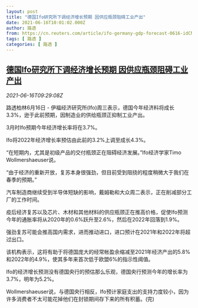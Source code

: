 ```yaml
---
layout: post
title: "德国Ifo研究所下调经济增长预期 因供应瓶颈阻碍工业产出"
date: 2021-06-16T10:01:02.000Z
author: 路透
from: https://cn.reuters.com/article/ifo-germany-gdp-forecast-0616-idCNKCS2DS0V6
tags: [ 路透 ]
categories: [ 路透 ]
---
```

<!--1623837662000-->
[德国Ifo研究所下调经济增长预期 因供应瓶颈阻碍工业产出](https://cn.reuters.com/article/ifo-germany-gdp-forecast-0616-idCNKCS2DS0V6)
------

<div>
<div><i>2021-06-16T09:29:08Z</i></div><p>路透柏林6月16日 - 伊福经济研究所(Ifo)周三表示，德国今年经济料将成长3.3%，逊于此前预期，因制造业的供给瓶颈正抑制工业产出。</p><p>3月时Ifo预期今年经济增长率将在3.7%。</p><p>Ifo将2022年经济增长率预估由此前的3.2%上调至成长4.3%。</p><p>“在短期内，尤其是初级产品的交付瓶颈正在阻碍经济发展。”Ifo经济学家Timo Wollmershaeuser说。</p><p>“由于经济的重新开放，复苏本身很强劲，但目前受到阻挠的程度稍微大于我们在春季的预期。”</p><p>汽车制造商继续受到半导体短缺的影响，戴姆勒和大众周二表示，正在削减部分工厂的工作时间。</p><p>疫后经济复苏以及芯片、木材和其他材料的供应瓶颈正在推高价格，促使Ifo预测今年的通胀率将从2020年的0.6%跃升至2.6%，然后在2022年回落到1.9%。</p><p>强劲复苏可能会推高国内需求，进而推动进口，进口预计在2021年和2022年将超过出口。</p><p>该机构表示，这将有助于将德国庞大的经常帐盈余缩减至2021年经济产出的5.8%和2022年的4.9%，使其多年来首次低于欧盟6%的指示性阈值。</p><p>Ifo的经济增长预测没有德国央行的预估那么乐观，德国央行预测今年的增长率为3.7%，明年为5.2%。</p><p>Wollmershaeuser说，与德国央行相反，Ifo预计家庭支出的支持力度较小，因为许多消费者不太可能花掉他们在封锁期间存下来的所有积蓄。(完)</p>
</div>
